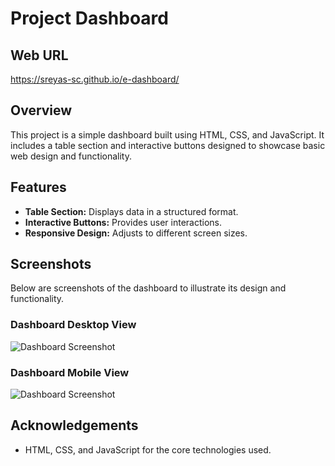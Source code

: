 # Project Dashboard

## Web URL
https://sreyas-sc.github.io/e-dashboard/

## Overview

This project is a simple dashboard built using HTML, CSS, and JavaScript. It includes a table section and interactive buttons designed to showcase basic web design and functionality.

## Features

- **Table Section:** Displays data in a structured format.
- **Interactive Buttons:** Provides user interactions.
- **Responsive Design:** Adjusts to different screen sizes.

## Screenshots

Below are screenshots of the dashboard to illustrate its design and functionality.

### Dashboard Desktop View

![Dashboard Screenshot](screenshots/dashboard.png)


### Dashboard Mobile View

![Dashboard Screenshot](screenshots/dashboard.png)

## Acknowledgements

- HTML, CSS, and JavaScript for the core technologies used.

